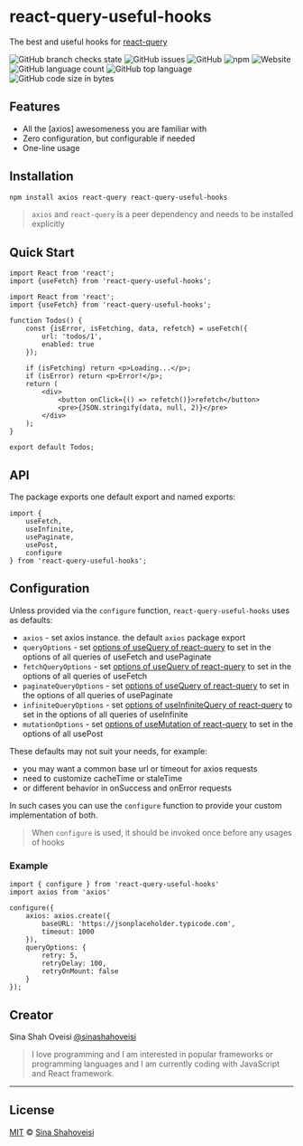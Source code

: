 # react-query-useful-hooks

The best and useful hooks for [react-query]


![GitHub branch checks state](https://img.shields.io/github/checks-status/sinashahoveisi/react-query-useful-hooks/master?logo=github&style=plastic)
![GitHub issues](https://img.shields.io/github/issues/sinashahoveisi/react-query-useful-hooks?logo=github&style=plastic)
![GitHub](https://img.shields.io/github/license/sinashahoveisi/react-query-useful-hooks?style=plastic)
![npm](https://img.shields.io/npm/v/react-query-useful-hooks?logo=npm&style=plastic)
![Website](https://img.shields.io/website?down_message=offline&style=plastic&up_message=online&url=https%3A%2F%2Fsinasho.ir)
![GitHub language count](https://img.shields.io/github/languages/count/sinashahoveisi/react-query-useful-hooks?logo=TypeScript&style=plastic)
![GitHub top language](https://img.shields.io/github/languages/top/sinashahoveisi/react-query-useful-hooks?logo=TypeScript&style=plastic)
![GitHub code size in bytes](https://img.shields.io/github/languages/code-size/sinashahoveisi/react-query-useful-hooks?style=plastic)

## Features

- All the [axios] awesomeness you are familiar with
- Zero configuration, but configurable if needed
- One-line usage

## Installation

```sh
npm install axios react-query react-query-useful-hooks
```
> `axios` and `react-query` is a peer dependency and needs to be installed explicitly

## Quick Start

```tsx
import React from 'react';
import {useFetch} from 'react-query-useful-hooks';

import React from 'react';
import {useFetch} from 'react-query-useful-hooks';

function Todos() {
    const {isError, isFetching, data, refetch} = useFetch({
        url: 'todos/1',
        enabled: true
    });

    if (isFetching) return <p>Loading...</p>;
    if (isError) return <p>Error!</p>;
    return (
        <div>
            <button onClick={() => refetch()}>refetch</button>
            <pre>{JSON.stringify(data, null, 2)}</pre>
        </div>
    );
}

export default Todos;
```

## API

The package exports one default export and named exports:

```tsx
import {
    useFetch, 
    useInfinite, 
    usePaginate, 
    usePost, 
    configure
} from 'react-query-useful-hooks';
```

## Configuration

Unless provided via the `configure` function, `react-query-useful-hooks` uses as defaults:

- `axios` - set axios instance. the default `axios` package export
- `queryOptions` - set [options of useQuery of react-query] to set in the options of all queries of useFetch and usePaginate
- `fetchQueryOptions` - set [options of useQuery of react-query] to set in the options of all queries of useFetch
- `paginateQueryOptions` - set [options of useQuery of react-query] to set in the options of all queries of usePaginate
- `infiniteQueryOptions` - set [options of useInfiniteQuery of react-query] to set in the options of all queries of useInfinite
- `mutationOptions` - set [options of useMutation of react-query] to set in the options of all usePost

These defaults may not suit your needs, for example:

- you may want a common base url or timeout for axios requests
- need to customize cacheTime or staleTime
- or different behavior in onSuccess and onError requests

In such cases you can use the `configure` function to provide your custom implementation of both.

> When `configure` is used, it should be invoked once before any usages of hooks

### Example

```tsx
import { configure } from 'react-query-useful-hooks'
import axios from 'axios'

configure({
    axios: axios.create({
        baseURL: 'https://jsonplaceholder.typicode.com',
        timeout: 1000
    }),
    queryOptions: {
        retry: 5,
        retryDelay: 100,
        retryOnMount: false
    }
});
```

## Creator

Sina Shah Oveisi [@sinashahoveisi](https://sinasho.ir)

> I love programming and I am interested in popular frameworks or programming languages and I am currently coding with JavaScript and React framework.

---

## License
[MIT][license] © [Sina Shahoveisi][author]

[react]: http://reactjs.org

[react-query]: https://react-query-v3.tanstack.com/

[options of useQuery of react-query]: https://react-query-v3.tanstack.com/reference/useQuery

[options of useInfiniteQuery of react-query]: https://react-query-v3.tanstack.com/reference/useInfiniteQuery

[options of useMutation of react-query]: https://react-query-v3.tanstack.com/reference/useMutation

[npm]: https://docs.npmjs.com/cli/install

[yarn]: https://docs.yarn.com/cli/install

[author]: https://github.com/sinashahoveisi

[license]: https://github.com/sinashahoveisi/react-query-useful-hooks/blob/master/LICENSE